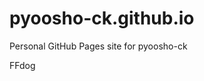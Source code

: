 # pyoosho-ck.github.io
Personal GitHub Pages site for pyoosho-ck





















































FFdog
